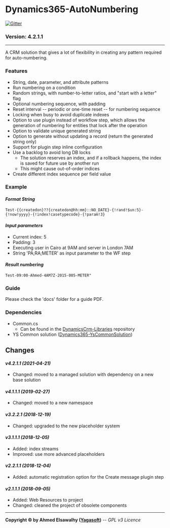 # Dynamics365-AutoNumbering

[![Gitter](https://badges.gitter.im/Join%20Chat.svg)](https://gitter.im/yagasoft/DynamicsCrm-AutoNumbering?utm_source=badge&utm_medium=badge&utm_campaign=pr-badge)

### Version: 4.2.1.1
---

A CRM solution that gives a lot of flexibility in creating any pattern required for auto-numbering.

### Features

  + String, date, parameter, and attribute patterns
  + Run numbering on a condition
  + Random strings, with number-to-letter ratios, and "start with a letter" flag
  + Optional numbering sequence, with padding
  + Reset interval -- periodic or one-time reset -- for numbering sequence
  + Locking when busy to avoid duplicate indexes
  + Option to use plugin instead of workflow step, which allows the generation of numbering for entities that lock after the operation
  + Option to validate unique generated string
  + Option to generate without updating a record (return the generated string only)
  + Support for plugin step inline configuration
  + Use a backlog to avoid long DB locks
    + The solution reserves an index, and if a rollback happens, the index is saved for future use by another run
    + This might cause out-of-order indices
  + Create different index sequence per field value

### Example

#### _Format String_

`Test-{{createdon}??{createdon@hh:mm}::NO_DATE}-{!rand!$un:5}-{!now!yyyy}-{!index!casetypecode}-{!param!3}`

#### _Input parameters_
  + Current index: 5
  + Padding: 3
  + Executing user in Cairo at 9AM and server in London 7AM
  + String 'PA;RA;METER' as input parameter to the WF step
  
#### _Result numbering_

`Test-09:00-Ahmed-4AM7Z-2015-005-METER"`

### Guide

Please check the 'docs' folder for a guide PDF.

### Dependencies

  + Common.cs
    + Can be found in the [DynamicsCrm-Libraries](https://github.com/yagasoft/DynamicsCrm-Libraries) repository
  + YS Common solution ([Dynamics365-YsCommonSolution](https://github.com/yagasoft/Dynamics365-YsCommonSolution))
		
## Changes

#### _v4.2.1.1 (2021-04-21)_
+ Changed: moved to a managed solution with dependency on a new base solution
#### _v4.1.1.1 (2019-02-27)_
+ Changed: moved to a new namespace
#### _v3.2.2.1 (2018-12-19)_
+ Changed: upgraded to the new placeholder system
#### _v3.1.1.1 (2018-12-05)_
+ Added: index streams
+ Improved: use more advanced placeholders
#### _v2.2.1.1 (2018-12-04)_
+ Added: automatic registration option for the Create message plugin step
#### _v2.1.1.1 (2018-09-05)_
+ Added: Web Resources to project
+ Changed: cleaned the project of obsolete components

---
**Copyright &copy; by Ahmed Elsawalhy ([Yagasoft](https://yagasoft.com))** -- _GPL v3 Licence_
